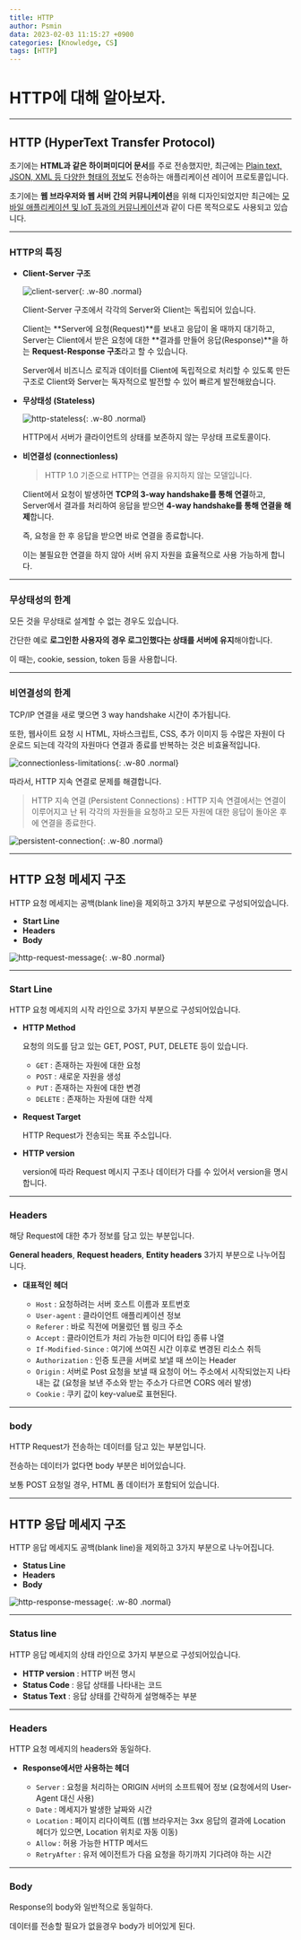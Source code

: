```yaml
---
title: HTTP
author: Psmin
data: 2023-02-03 11:15:27 +0900
categories: [Knowledge, CS]
tags: [HTTP]
---
```


# HTTP에 대해 알아보자.

---

## HTTP (HyperText Transfer Protocol)

초기에는 **HTML과 같은 하이퍼미디어 문서**를 주로 전송했지만, 최근에는 <u>Plain text, JSON, XML 등 다양한 형태의 정보</u>도 전송하는 애플리케이션 레이어 프로토콜입니다.

초기에는 **웹 브라우저와 웹 서버 간의 커뮤니케이션**을 위해 디자인되었지만 최근에는 <u>모바일 애플리케이션 및 IoT 등과의 커뮤니케이션</u>과 같이 다른 목적으로도 사용되고 있습니다.

---

### HTTP의 특징

- **Client-Server 구조**

  ![client-server](/assets/img/client-server.png){: .w-80 .normal}

  Client-Server 구조에서 각각의 Server와 Client는 독립되어 있습니다.

  Client는 **Server에 요청(Request)**를 보내고 응답이 올 때까지 대기하고, Server는 Client에서 받은 요청에 대한 **결과를 만들어 응답(Response)**을 하는 **Request-Response 구조**라고 할 수 있습니다.

  Server에서 비즈니스 로직과 데이터를 Client에 독립적으로 처리할 수 있도록 만든 구조로 Client와 Server는 독자적으로 발전할 수 있어 빠르게 발전해왔습니다.

- **무상태성 (Stateless)**

  ![http-stateless](/assets/img/http-stateless.png){: .w-80 .normal}

  HTTP에서 서버가 클라이언트의 상태를 보존하지 않는 무상태 프로토콜이다.

- **비연결성 (connectionless)**

  > HTTP 1.0 기준으로 HTTP는 연결을 유지하지 않는 모델입니다.

  Client에서 요청이 발생하면 **TCP의 3-way handshake를 통해 연결**하고, Server에서 결과를 처리하여 응답을 받으면 **4-way handshake를 통해 연결을 해제**합니다.

  즉, 요청을 한 후 응답을 받으면 바로 연결을 종료합니다.

  이는 불필요한 연결을 하지 않아 서버 유지 자원을 효율적으로 사용 가능하게 합니다.

---

### 무상태성의 한계

모든 것을 무상태로 설계할 수 없는 경우도 있습니다.

간단한 예로 **로그인한 사용자의 경우 로그인했다는 상태를 서버에 유지**해야합니다.

이 때는, cookie, session, token 등을 사용합니다.

---

### 비연결성의 한계

TCP/IP 연결을 새로 맺으면 3 way handshake 시간이 추가됩니다.

또한, 웹사이트 요청 시 HTML, 자바스크립트, CSS, 추가 이미지 등 수많은 자원이 다운로드 되는데 각각의 자원마다 연결과 종료를 반복하는 것은 비효율적입니다.

![connectionless-limitations](/assets/img/connectionless-limitations.png){: .w-80 .normal}

따라서, HTTP 지속 연결로 문제를 해결합니다.

> HTTP 지속 연결 (Persistent Connections)
> : HTTP 지속 연결에서는 연결이 이루어지고 난 뒤 각각의 자원들을 요청하고 모든 자원에 대한 응답이 돌아온 후에 연결을 종료한다.

![persistent-connection](/assets/img/connectionless-limitations.png){: .w-80 .normal}

---

## HTTP 요청 메세지 구조

HTTP 요청 메세지는 공백(blank line)을 제외하고 3가지 부분으로 구성되어있습니다.

- **Start Line**
- **Headers**
- **Body**

![http-request-message](/assets/img/http-request-message.png){: .w-80 .normal}

---

### Start Line

HTTP 요청 메세지의 시작 라인으로 3가지 부분으로 구성되어있습니다.

- **HTTP Method**

  요청의 의도를 담고 있는 GET, POST, PUT, DELETE 등이 있습니다.

  - `GET` : 존재하는 자원에 대한 요청
  - `POST` : 새로운 자원을 생성
  - `PUT` : 존재하는 자원에 대한 변경
  - `DELETE` : 존재하는 자원에 대한 삭제

- **Request Target**

  HTTP Request가 전송되는 목표 주소입니다.

- **HTTP version**

  version에 따라 Request 메시지 구조나 데이터가 다를 수 있어서 version을 명시합니다.

---

### Headers

해당 Request에 대한 추가 정보를 담고 있는 부분입니다.

**General headers**, **Request headers**, **Entity headers** 3가지 부분으로 나누어집니다.

- **대표적인 헤더**

  - `Host` : 요청하려는 서버 호스트 이름과 포트번호
  - `User-agent` : 클라이언트 애플리케이션 정보
  - `Referer` : 바로 직전에 머물렀던 웹 링크 주소
  - `Accept` : 클라이언트가 처리 가능한 미디어 타입 종류 나열
  - `If-Modified-Since` : 여기에 쓰여진 시간 이후로 변경된 리소스 취득
  - `Authorization` : 인증 토큰을 서버로 보낼 때 쓰이는 Header
  - `Origin` : 서버로 Post 요청을 보낼 때 요청이 어느 주소에서 시작되었는지 나타내는 값 (요청을 보낸 주소와 받는 주소가 다르면 CORS 에러 발생)
  - `Cookie` : 쿠키 값이 key-value로 표현된다.

---

### body

HTTP Request가 전송하는 데이터를 담고 있는 부분입니다.

전송하는 데이터가 없다면 body 부분은 비어있습니다.

보통 POST 요청일 경우, HTML 폼 데이터가 포함되어 있습니다.

---

## HTTP 응답 메세지 구조

HTTP 응답 메세지도 공백(blank line)을 제외하고 3가지 부분으로 나누어집니다.

- **Status Line**
- **Headers**
- **Body**

![http-response-message](/assets/img/http-response-message.png){: .w-80 .normal}

---

### Status line

HTTP 응답 메세지의 상태 라인으로 3가지 부분으로 구성되어있습니다.

- **HTTP version** : HTTP 버전 명시
- **Status Code** : 응답 상태를 나타내는 코드
- **Status Text** : 응답 상태를 간략하게 설명해주는 부분

---

### Headers

HTTP 요청 메세지의 headers와 동일하다.

- **Response에서만 사용하는 헤더**

  - `Server` : 요청을 처리하는 ORIGIN 서버의 소프트웨어 정보 (요청에서의 User-Agent 대신 사용)
  - `Date` : 메세지가 발생한 날짜와 시간
  - `Location` : 페이지 리다이렉트 ((웹 브라우저는 3xx 응답의 결과에 Location 헤더가 있으면, Location 위치로 자동 이동)
  - `Allow` : 허용 가능한 HTTP 메서드
  - `RetryAfter` : 유저 에이전트가 다음 요청을 하기까지 기다려야 하는 시간

---

### Body

Response의 body와 일반적으로 동일하다.

데이터를 전송할 필요가 없을경우 body가 비어있게 된다.

